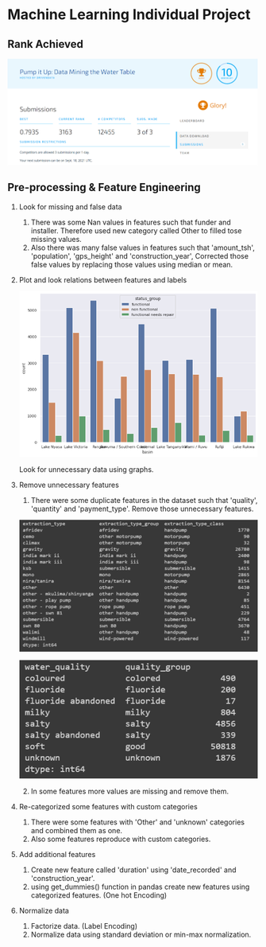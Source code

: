 # Machine Learning Individual Project

## Rank Achieved

![alt text](https://github.com/AshanMSilva/ML-individual-project/blob/main/images/Pump_it_rank.png?raw=true)

## Pre-processing & Feature Engineering

1. Look for missing and false data

      1. There was some Nan values in features such that funder and installer. Therefore used new category called Other to filled tose missing values.
      2. Also there was many false values in features such that 'amount_tsh', 'population', 'gps_height' and 'construction_year', Corrected those false values by replacing those values using median or mean. 
      
2. Plot and look relations between features and labels

      ![alt text](https://github.com/AshanMSilva/ML-individual-project/blob/main/images/plot_data.png?raw=true)
      
      Look for unnecessary data using graphs.
3. Remove unnecessary features
      1. There were some duplicate features in the dataset such that 'quality', 'quantity' and 'payment_type'. Remove those unnecessary features.
      
      ![alt text](https://github.com/AshanMSilva/ML-individual-project/blob/main/images/extraction_type.png?raw=true)
      
      ![alt text](https://github.com/AshanMSilva/ML-individual-project/blob/main/images/water_quality.png?raw=true)
      
      2. In some features more values are missing and remove them.
4. Re-categorized some features with custom categories
      1. There were some features with 'Other' and 'unknown' categories and combined them as one.
      2. Also some features reproduce with custom categories. 
5. Add additional features
      1. Create new feature called 'duration' using 'date_recorded' and 'construction_year'.
      2. using get_dummies() function in pandas create new features using categorized features. (One hot Encoding)
   
6. Normalize data
      1. Factorize data. (Label Encoding)
      2. Normalize data using standard deviation or min-max normalization.
